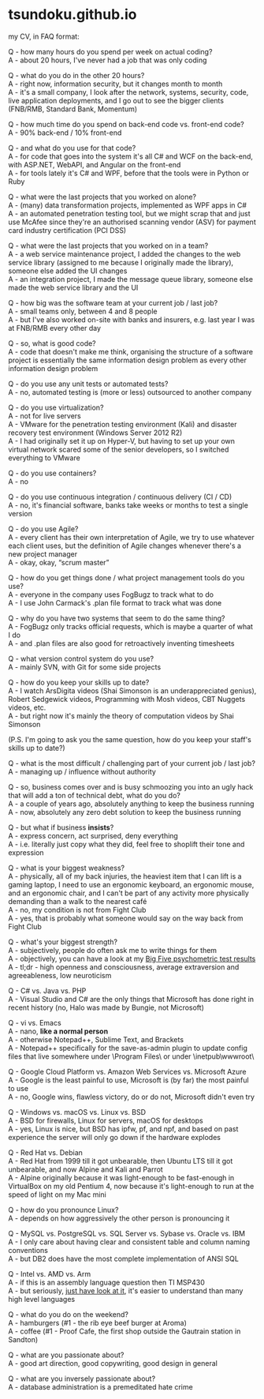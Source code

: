 # tsundoku.github.io

my CV, in FAQ format:

Q - how many hours do you spend per week on actual coding?  
A - about 20 hours, I've never had a job that was only coding

Q - what do you do in the other 20 hours?  
A - right now, information security, but it changes month to month  
A - it's a small company, I look after the network, systems, security, code, live application deployments, and I go out to see the bigger clients (FNB/RMB, Standard Bank, Momentum)

Q - how much time do you spend on back-end code vs. front-end code?  
A - 90% back-end / 10% front-end

Q - and what do you use for that code?  
A - for code that goes into the system it's all C# and WCF on the back-end, with ASP.NET, WebAPI, and Angular on the front-end  
A - for tools lately it's C# and WPF, before that the tools were in Python or Ruby


Q - what were the last projects that you worked on alone?  
A - (many) data transformation projects, implemented as WPF apps in C#  
A - an automated penetration testing tool, but we might scrap that and just use McAfee since they're an authorised scanning vendor (ASV) for payment card industry certification (PCI DSS)

Q - what were the last projects that you worked on in a team?  
A - a web service maintenance project, I added the changes to the web service library (assigned to me because I originally made the library), someone else added the UI changes  
A - an integration project, I made the message queue library, someone else made the web service library and the UI

Q - how big was the software team at your current job / last job?  
A - small teams only, between 4 and 8 people  
A - but I've also worked on-site with banks and insurers, e.g. last year I was at FNB/RMB every other day

Q - so, what is good code?  
A - code that doesn't make me think, organising the structure of a software project is essentially the same information design problem as every other information design problem  

Q - do you use any unit tests or automated tests?  
A - no, automated testing is (more or less) outsourced to another company

Q - do you use virtualization?  
A - not for live servers  
A - VMware for the penetration testing environment (Kali) and disaster recovery test environment (Windows Server 2012 R2)  
A - I had originally set it up on Hyper-V, but having to set up your own virtual network scared some of the senior developers, so I switched everything to VMware

Q - do you use containers?  
A - no

Q - do you use continuous integration / continuous delivery (CI / CD)  
A - no, it's financial software, banks take weeks or months to test a single version

Q - do you use Agile?  
A - every client has their own interpretation of Agile, we try to use whatever each client uses, but the definition of Agile changes whenever there's a new project manager  
A - okay, okay, “scrum master”  

Q - how do you get things done / what project management tools do you use?  
A - everyone in the company uses FogBugz to track what to do  
A - I use John Carmack's .plan file format to track what was done  

Q - why do you have two systems that seem to do the same thing?  
A - FogBugz only tracks official requests, which is maybe a quarter of what I do  
A - and .plan files are also good for retroactively inventing timesheets

Q - what version control system do you use?  
A - mainly SVN, with Git for some side projects  

Q - how do you keep your skills up to date?  
A - I watch ArsDigita videos (Shai Simonson is an underappreciated genius), Robert Sedgewick videos, Programming with Mosh videos, CBT Nuggets videos, etc.  
A - but right now it's mainly the theory of computation videos by Shai Simonson

(P.S. I'm going to ask you the same question, how do you keep your staff's skills up to date?)

Q - what is the most difficult / challenging part of your current job / last job?  
A - managing up / influence without authority

Q - so, business comes over and is busy schmoozing you into an ugly hack that will add a ton of technical debt, what do you do?  
A - a couple of years ago, absolutely anything to keep the business running  
A - now, absolutely any zero debt solution to keep the business running  

Q - but what if business **insists**?  
A - express concern, act surprised, deny everything  
A - i.e. literally just copy what they did, feel free to shoplift their tone and expression

Q - what is your biggest weakness?  
A - physically, all of my back injuries, the heaviest item that I can lift is a gaming laptop, I need to use an ergonomic keyboard, an ergonomic mouse, and an ergonomic chair, and I can't be part of any activity more physically demanding than a walk to the nearest café  
A - no, my condition is not from Fight Club  
A - yes, that is probably what someone would say on the way back from Fight Club

Q - what's your biggest strength?  
A - subjectively, people do often ask me to write things for them  
A - objectively, you can have a look at my [Big Five psychometric test results](https://bigfive-test.com/result/5b4b11be7a90d1005389026d)  
A - tl;dr - high openness and consciousness, average extraversion and agreeableness, low neuroticism

Q - C# vs. Java vs. PHP  
A - Visual Studio and C# are the only things that Microsoft has done right in recent history (no, Halo was made by Bungie, not Microsoft)

Q - vi vs. Emacs  
A - nano, **like a normal person**  
A - otherwise Notepad++, Sublime Text, and Brackets  
A - Notepad++ specifically for the save-as-admin plugin to update config files that live somewhere under \Program Files\ or under \inetpub\wwwroot\

Q - Google Cloud Platform vs. Amazon Web Services vs. Microsoft Azure  
A - Google is the least painful to use, Microsoft is (by far) the most painful to use  
A - no, Google wins, flawless victory, do or do not, Microsoft didn't even try

Q - Windows vs. macOS vs. Linux vs. BSD  
A - BSD for firewalls, Linux for servers, macOS for desktops  
A - yes, Linux is nice, but BSD has ipfw, pf, and npf, and based on past experience the server will only go down if the hardware explodes  

Q - Red Hat vs. Debian  
A - Red Hat from 1999 till it got unbearable, then Ubuntu LTS till it got unbearable, and now Alpine and Kali and Parrot  
A - Alpine originally because it was light-enough to be fast-enough in VirtualBox on my old Pentium 4, now because it's light-enough to run at the speed of light on my Mac mini

Q - how do you pronounce Linux?  
A - depends on how aggressively the other person is pronouncing it

Q - MySQL vs. PostgreSQL vs. SQL Server vs. Sybase vs. Oracle vs. IBM  
A - I only care about having clear and consistent table and column naming conventions  
A - but DB2 does have the most complete implementation of ANSI SQL  

Q - Intel vs. AMD vs. Arm  
A - if this is an assembly language question then TI MSP430  
A - but seriously, [just have look at it](http://robotics.hobbizine.com/asmlau.html), it's easier to understand than many high level languages

Q - what do you do on the weekend?    
A - hamburgers (#1 - the rib eye beef burger at Aroma)  
A - coffee (#1 - Proof Cafe, the first shop outside the Gautrain station in Sandton)  

Q - what are you passionate about?  
A - good art direction, good copywriting, good design in general

Q - what are you inversely passionate about?  
A - database administration is a premeditated hate crime
